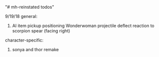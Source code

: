 "# mh-reinstated todos" 

9/19/18
general:
1. AI
item pickup positioning
Wonderwoman projectile deflect reaction to scorpion spear (facing right)

character-specific:

1. sonya and thor remake